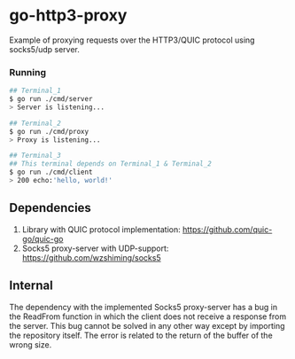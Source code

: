 # go-http3-proxy

Example of proxying requests over the HTTP3/QUIC protocol using socks5/udp server. 

### Running

```bash 
## Terminal_1
$ go run ./cmd/server
> Server is listening...

## Terminal_2
$ go run ./cmd/proxy
> Proxy is listening...

## Terminal_3
## This terminal depends on Terminal_1 & Terminal_2
$ go run ./cmd/client
> 200 echo:'hello, world!'
```

## Dependencies

1. Library with QUIC protocol implementation: https://github.com/quic-go/quic-go
2. Socks5 proxy-server with UDP-support: https://github.com/wzshiming/socks5

## Internal

The dependency with the implemented Socks5 proxy-server has a bug in the ReadFrom function in which the client does not receive a response from the server. This bug cannot be solved in any other way except by importing the repository itself. The error is related to the return of the buffer of the wrong size.
